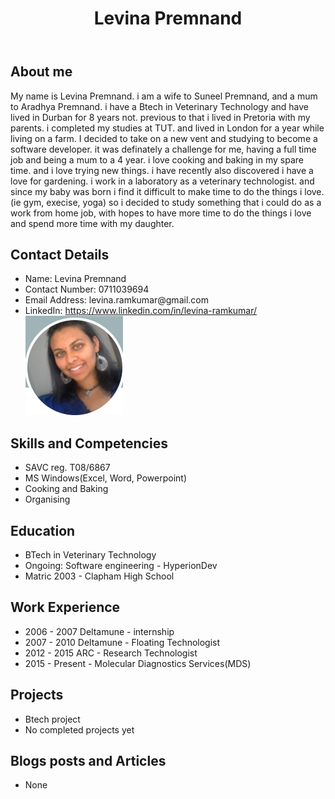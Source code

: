 
<!DOCTYPE html>
<html>

<head>
    <link rel="stylesheet" href="style.css" />
  
</head>
<body>
    <header>
        <h1> Levina Premnand</h1>
    </header>
</body>
<body>
    <h2>About me</h2>
    <p>My name is Levina Premnand. i am a wife to Suneel Premnand, and a mum to Aradhya Premnand. i have a Btech in Veterinary Technology and have lived in Durban for 8 years not. previous to that i lived in Pretoria with my parents. i completed my studies at TUT. and lived in London for a year while living on a farm. I decided to take on a new vent and studying to become a software developer. it was definately a challenge for me, having a full time job and being a mum to a 4 year. i love cooking and baking in my spare time. and i love trying new things. i have recently also discovered i have a love for gardening. i work in a laboratory as a veterinary technologist. and since my baby was born i find it difficult to make time to do the things i love. (ie gym, execise, yoga) so i decided to study something that i could do as a work from home job, with hopes to have more time to do the things i love and spend more time with my daughter.</p>

</body>


<body>
    <h2> Contact Details </h2>
    <ul>
        <li>Name: Levina Premnand </li>
        <li>Contact Number: 0711039694 </li>
        <li>Email Address: levina.ramkumar@gmail.com </li>
        <li>LinkedIn: <a href = "https//www.linkedin.com/in/levina-ramkumar/">https://www.linkedin.com/in/levina-ramkumar/ </a> </li>
        <img src = 'image1.png'>
    </ul>
</body> 

<body>
    <h2> Skills and Competencies</h2> 
    <ul>
        <li>SAVC reg. T08/6867</li>
        <li>MS Windows(Excel, Word, Powerpoint) </li>
        <li>Cooking and Baking </li>
        <li>Organising</li>
    </ul>
</body>
<body>
    <h2>Education</h2>
    <ul>
        <li>BTech in Veterinary Technology</li>
        <li>Ongoing: Software engineering - HyperionDev</li>
        <li>Matric 2003 - Clapham High School</li>
    </ul>
</body>
<body>
    <h2>Work Experience</h2>
    <ul>
        <li>2006 - 2007 Deltamune - internship </li>
        <li>2007 - 2010 Deltamune - Floating Technologist</li>
        <li>2012 - 2015 ARC - Research Technologist</li>
        <li>2015 - Present - Molecular Diagnostics Services(MDS)</li>
    </ul>
</body>
<body>
    <h2>Projects</h2>
    <ul>
        <li>Btech project</li>
        <li>No completed projects yet</li>
    </ul>
</body>
<body>
    <h2>Blogs posts and Articles</h2>
    <ul>
        <li>None</li>
    </ul>
</body>
   
</html>
